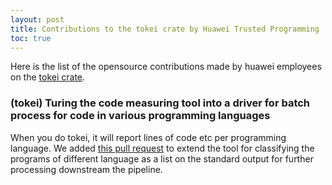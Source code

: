 ```yaml
---
layout: post
title: Contributions to the tokei crate by Huawei Trusted Programming 
toc: true
---
```


Here is the list of the opensource contributions made by huawei employees on the [tokei crate](https://github.com/XAMPPRocky/tokei).

### (tokei) Turing the code measuring tool into a driver for batch process for code in various programming languages

When you do tokei, it will report lines of code etc per programming language. We added [this pull request](https://github.com/XAMPPRocky/tokei/pull/678) to extend the tool for classifying the programs of different language as a list on the standard output for further processing downstream the pipeline. 
